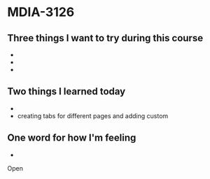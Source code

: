 # MDIA-3126

## Three things I want to try during this course 
- 
- 
- 

## Two things I learned today
- 
- creating tabs for different pages and adding custom 

## One word for how I'm feeling
- 

Open